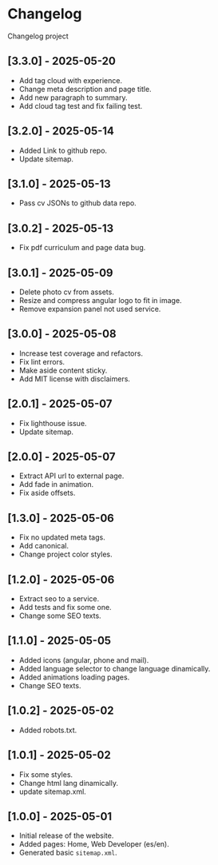 # Changelog

Changelog project

## [3.3.0] - 2025-05-20

- Add tag cloud with experience.
- Change meta description and page title.
- Add new paragraph to summary.
- Add cloud tag test and fix failing test.

## [3.2.0] - 2025-05-14

- Added Link to github repo.
- Update sitemap.

## [3.1.0] - 2025-05-13

- Pass cv JSONs to github data repo.

## [3.0.2] - 2025-05-13

- Fix pdf curriculum and page data bug.

## [3.0.1] - 2025-05-09

- Delete photo cv from assets.
- Resize and compress angular logo to fit in image.
- Remove expansion panel not used service.

## [3.0.0] - 2025-05-08

- Increase test coverage and refactors.
- Fix lint errors.
- Make aside content sticky.
- Add MIT license with disclaimers.

## [2.0.1] - 2025-05-07

- Fix lighthouse issue.
- Update sitemap.

## [2.0.0] - 2025-05-07

- Extract API url to external page.
- Add fade in animation.
- Fix aside offsets.

## [1.3.0] - 2025-05-06

- Fix no updated meta tags.
- Add canonical.
- Change project color styles.

## [1.2.0] - 2025-05-06

- Extract seo to a service.
- Add tests and fix some one.
- Change some SEO texts.

## [1.1.0] - 2025-05-05

- Added icons (angular, phone and mail).
- Added language selector to change language dinamically.
- Added animations loading pages.
- Change SEO texts.

## [1.0.2] - 2025-05-02

- Added robots.txt.

## [1.0.1] - 2025-05-02

- Fix some styles.
- Change html lang dinamically.
- update sitemap.xml.

## [1.0.0] - 2025-05-01

- Initial release of the website.
- Added pages: Home, Web Developer (es/en).
- Generated basic `sitemap.xml`.
